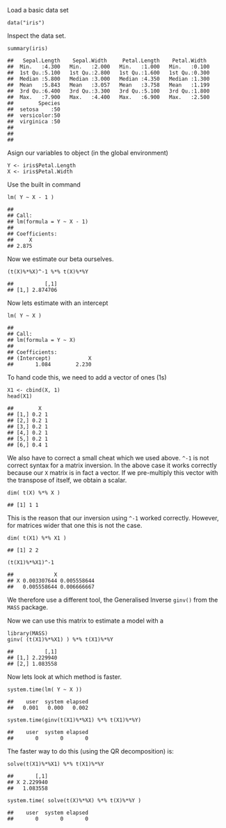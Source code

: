 Load a basic data set

    data("iris")

Inspect the data set.

    summary(iris)

    ##   Sepal.Length    Sepal.Width     Petal.Length    Petal.Width   
    ##  Min.   :4.300   Min.   :2.000   Min.   :1.000   Min.   :0.100  
    ##  1st Qu.:5.100   1st Qu.:2.800   1st Qu.:1.600   1st Qu.:0.300  
    ##  Median :5.800   Median :3.000   Median :4.350   Median :1.300  
    ##  Mean   :5.843   Mean   :3.057   Mean   :3.758   Mean   :1.199  
    ##  3rd Qu.:6.400   3rd Qu.:3.300   3rd Qu.:5.100   3rd Qu.:1.800  
    ##  Max.   :7.900   Max.   :4.400   Max.   :6.900   Max.   :2.500  
    ##        Species  
    ##  setosa    :50  
    ##  versicolor:50  
    ##  virginica :50  
    ##                 
    ##                 
    ## 

Asign our variables to object (in the global environment)

    Y <- iris$Petal.Length
    X <- iris$Petal.Width

Use the built in command

    lm( Y ~ X - 1 )

    ## 
    ## Call:
    ## lm(formula = Y ~ X - 1)
    ## 
    ## Coefficients:
    ##     X  
    ## 2.875

Now we estimate our beta ourselves.

    (t(X)%*%X)^-1 %*% t(X)%*%Y

    ##          [,1]
    ## [1,] 2.874706

Now lets estimate with an intercept

    lm( Y ~ X )

    ## 
    ## Call:
    ## lm(formula = Y ~ X)
    ## 
    ## Coefficients:
    ## (Intercept)            X  
    ##       1.084        2.230

To hand code this, we need to add a vector of ones (1s)

    X1 <- cbind(X, 1)
    head(X1)

    ##        X  
    ## [1,] 0.2 1
    ## [2,] 0.2 1
    ## [3,] 0.2 1
    ## [4,] 0.2 1
    ## [5,] 0.2 1
    ## [6,] 0.4 1

We also have to correct a small cheat which we used above. `^-1` is not
correct syntax for a matrix inversion. In the above case it works
correctly because our `X` matrix is in fact a vector. If we pre-multiply
this vector with the transpose of itself, we obtain a scalar.

    dim( t(X) %*% X )

    ## [1] 1 1

This is the reason that our inversion using `^-1` worked correctly.
However, for matrices wider that one this is not the case.

    dim( t(X1) %*% X1 )

    ## [1] 2 2

    (t(X1)%*%X1)^-1

    ##             X            
    ## X 0.003307644 0.005558644
    ##   0.005558644 0.006666667

We therefore use a different tool, the Generalised Inverse `ginv()` from
the `MASS` package.

Now we can use this matrix to estimate a model with a

    library(MASS)
    ginv( (t(X1)%*%X1) ) %*% t(X1)%*%Y

    ##          [,1]
    ## [1,] 2.229940
    ## [2,] 1.083558

Now lets look at which method is faster.

    system.time(lm( Y ~ X ))

    ##    user  system elapsed 
    ##   0.001   0.000   0.002

    system.time(ginv(t(X1)%*%X1) %*% t(X1)%*%Y)

    ##    user  system elapsed 
    ##       0       0       0

The faster way to do this (using the QR decomposition) is:

    solve(t(X1)%*%X1) %*% t(X1)%*%Y

    ##       [,1]
    ## X 2.229940
    ##   1.083558

    system.time( solve(t(X)%*%X) %*% t(X)%*%Y )

    ##    user  system elapsed 
    ##       0       0       0
